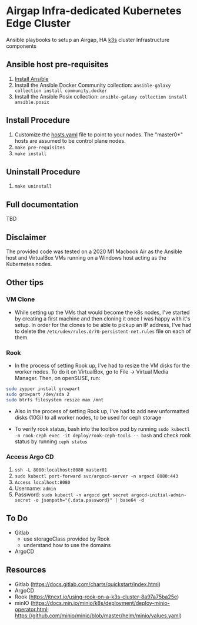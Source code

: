 # Airgap Infra-dedicated Kubernetes Edge Cluster

Ansible playbooks to setup an Airgap, HA [k3s](https://k3s.io) cluster Infrastructure components

## Ansible host pre-requisites

1. [Install Ansible](https://docs.ansible.com/ansible/latest/installation_guide/index.html)
1. Install the Ansible Docker Community collection: `ansible-galaxy collection install community.docker`
1. Install the Ansible Posix collection: `ansible-galaxy collection install ansible.posix`
<!-- 1. Install Python
1. Install the Python Docker library: `pip3 install docker`
1. Install the Python PyYaml library: `pip3 install pyyaml` -->

## Install Procedure

1. Customize the [hosts.yaml](./hosts.yaml) file to point to your nodes. The "master0\*" hosts are assumed to be control plane nodes.
1. `make pre-requisites`
1. `make install`

## Uninstall Procedure

1. `make uninstall`

## Full documentation

TBD

## Disclaimer

The provided code was tested on a 2020 M1 Macbook Air as the Ansible host and VirtualBox VMs running on a Windows host acting as the Kubernetes nodes.

## Other tips

### VM Clone

- While setting up the VMs that would become the k8s nodes, I've started by creating a first machine and then cloning it once I was happy with it's setup. In order for the clones to be able to pickup an IP address, I've had to delete the `/etc/udev/rules.d/70-persistent-net.rules` file on each of them.

### Rook

- In the process of setting Rook up, I've had to resize the VM disks for the worker nodes. To do it on VirtualBox, go to File -> Virtual Media Manager. Then, on openSUSE, run:

```bash
sudo zypper install growpart
sudo growpart /dev/sda 2
sudo btrfs filesystem resize max /mnt
```

- Also in the process of setting Rook up, I've had to add new unformatted disks (10Gi) to all worker nodes, to be used for ceph storage

- To verify rook status, bash into the toolbox pod by running `sudo kubectl -n rook-ceph exec -it deploy/rook-ceph-tools -- bash` and check rook status by running `ceph status`

### Access Argo CD

1. `ssh -L 8080:localhost:8080 master01`
1. `sudo kubectl port-forward svc/argocd-server -n argocd 8080:443`
1. `Access localhost:8080`
1. Username: `admin`
1. Password: `sudo kubectl -n argocd get secret argocd-initial-admin-secret -o jsonpath="{.data.password}" | base64 -d`

## To Do

- Gitlab
  - use storageClass provided by Rook
  - understand how to use the domains
- ArgoCD

## Resources

- Gitlab (https://docs.gitlab.com/charts/quickstart/index.html)
- ArgoCD
- Rook (https://itnext.io/using-rook-on-a-k3s-cluster-8a97a75ba25e)
- minIO (https://docs.min.io/minio/k8s/deployment/deploy-minio-operator.html; https://github.com/minio/minio/blob/master/helm/minio/values.yaml)

